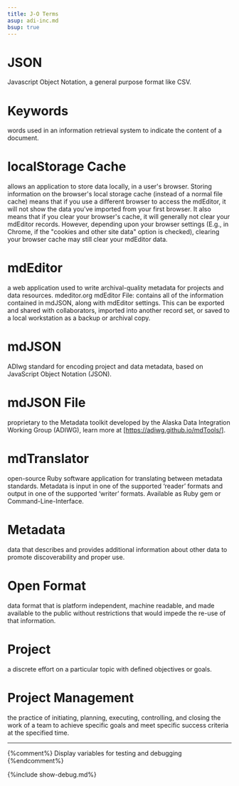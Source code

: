```yaml
---
title: J-O Terms
asup: adi-inc.md
bsup: true
---
```


# JSON
Javascript Object Notation, a general purpose format like CSV.

# Keywords
words used in an information retrieval system to indicate the content of a document.

# localStorage Cache
allows an application to store data locally, in a user's browser. Storing information on the browser's local storage cache (instead of a normal file cache) means that if you use a different browser to access the mdEditor, it will not show the data you've imported from your first browser. It also means that if you clear your browser's cache, it will generally not clear your mdEditor records. However, depending upon your browser settings (E.g., in Chrome, if the "cookies and other site data" option is checked), clearing your browser cache may still clear your mdEditor data.

# mdEditor
a web application used to write archival-quality metadata for projects and data resources. mdeditor.org​
mdEditor File: contains all of the information contained in mdJSON, along with mdEditor settings. This can be exported and shared with collaborators, imported into another record set, or saved to a local workstation as a backup or archival copy.

# mdJSON
ADIwg standard for encoding project and data metadata, based on JavaScript Object Notation (JSON).

# mdJSON File
proprietary to the Metadata toolkit developed by the Alaska Data Integration Working Group (ADIWG), learn more at [https://adiwg.github.io/mdTools/].

# mdTranslator
open-source Ruby software application for translating between metadata standards. Metadata is input in one of the supported ‘reader’ formats and output in one of the supported ‘writer’ formats. Available as Ruby gem or Command-Line-Interface.

# Metadata
data that describes and provides additional information about other data to promote discoverability and proper use.

# Open Format
data format that is platform independent, machine readable, and made available to the public without restrictions that would impede the re-use of that information.

# Project
a discrete effort on a particular topic with defined objectives or goals.

# Project Management
the practice of initiating, planning, executing, controlling, and closing the work of a team to achieve specific goals and meet specific success criteria at the specified time.

---
{%comment%}
  Display variables for testing and debugging
{%endcomment%}

{%include show-debug.md%}
